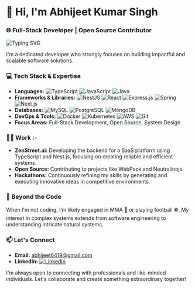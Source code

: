 




# 👋 Hi, I'm Abhijeet Kumar Singh

### 🌐 Full-Stack Developer | Open Source Contributor

![Typing SVG](https://readme-typing-svg.herokuapp.com?font=Roboto&color=%2336BCF7&size=24&center=true&vCenter=true&width=450&lines=Welcome+to+my+GitHub!+I'm+Abhijeet)

I'm a dedicated developer who strongly focuses on building impactful and scalable software solutions.

### 💻 Tech Stack & Expertise

- **Languages:** ![TypeScript](https://img.shields.io/badge/-TypeScript-007ACC?logo=typescript&logoColor=white) ![JavaScript](https://img.shields.io/badge/-JavaScript-F7DF1E?logo=javascript&logoColor=black) ![Java](https://img.shields.io/badge/-Java-007396?logo=java&logoColor=white)
- **Frameworks & Libraries:** ![NestJS](https://img.shields.io/badge/-NestJS-E0234E?logo=nestjs&logoColor=white) ![React](https://img.shields.io/badge/-React-61DAFB?logo=react&logoColor=white) ![Express.js](https://img.shields.io/badge/-Express.js-000000?logo=express&logoColor=white) ![Spring](https://img.shields.io/badge/-Spring-6DB33F?logo=spring&logoColor=white) ![Next.js](https://img.shields.io/badge/-Next.js-000000?logo=next.js&logoColor=white)
- **Databases:** ![MySQL](https://img.shields.io/badge/-MySQL-4479A1?logo=mysql&logoColor=white) ![PostgreSQL](https://img.shields.io/badge/-PostgreSQL-4169E1?logo=postgresql&logoColor=white) ![MongoDB](https://img.shields.io/badge/-MongoDB-47A248?logo=mongodb&logoColor=white)
- **DevOps & Tools:** ![Docker](https://img.shields.io/badge/-Docker-2496ED?logo=docker&logoColor=white) ![Kubernetes](https://img.shields.io/badge/-Kubernetes-326CE5?logo=kubernetes&logoColor=white) ![AWS](https://img.shields.io/badge/-AWS-232F3E?logo=amazon-aws&logoColor=white) ![Git](https://img.shields.io/badge/-Git-F05032?logo=git&logoColor=white)
- **Focus Areas:** Full-Stack Development, Open Source, System Design

### 👨‍💻 Work :-

- **ZenStreet.ai:** Developing the backend for a SaaS platform using TypeScript and Nest.js, focusing on creating reliable and efficient systems.
- **Open Source:** Contributing to projects like WebPack and Neutralinojs.
- **Hackathons:** Continuously refining my skills by generating and executing innovative ideas in competitive environments.

### 🌱 Beyond the Code

When I'm not coding, I’m likely engaged in MMA 🥋 or playing football ⚽. My interest in complex systems extends from software engineering to understanding intricate natural systems.

### 📫 Let's Connect

- **Email:** [abhijeet6419@gmail.com](mailto:abhijeet6419@gmail.com)
- **LinkedIn:** [![LinkedIn](https://img.shields.io/badge/-LinkedIn-0077B5?logo=linkedin&logoColor=white)](https://www.linkedin.com/in/abhijeet-kumar-singh-softwaredeveloper/)


I'm always open to connecting with professionals and like-minded individuals. Let's collaborate and create something extraordinary together!
